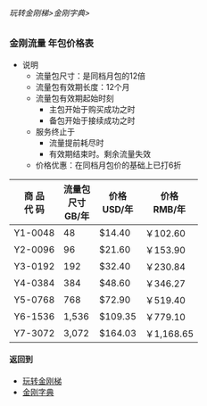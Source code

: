 ###### 玩转金刚梯>金刚字典>
### 金刚流量 年包价格表
- 说明
  - 流量包尺寸：是同档月包的12倍
  - 流量包有效期长度：12个月
  - 流量包有效期起始时刻
    - 主包开始于购买成功之时
    - 备包开始于接续成功之时
  - 服务终止于
    - 流量提前耗尽时
    - 有效期结束时。剩余流量失效
  - 价格优惠：在同档月包价的基础上已打6折

|商  品<Br>代  码|流量包<Br>尺寸<Br>GB/年|价格<Br>USD/年|价格<Br>RMB/年|
| ------|--------|---------|-----------| 
|Y1-0048|      48|  $14.40 |   ￥102.60|
|Y2-0096|      96|  $21.60 |   ￥153.90| 
|Y3-0192|     192|  $32.40 |   ￥230.84| 
|Y4-0384|     384|  $48.60 |   ￥346.27| 
|Y5-0768|     768|  $72.90 |   ￥519.40|
|Y6-1536|   1,536| $109.35 |   ￥779.10| 
|Y7-3072|   3,072| $164.03 | ￥1,168.65| 


#### 返回到
- [玩转金刚梯](https://github.com/a2zitpro/web/blob/master/LadderFree/A.md)
- [金刚字典](https://github.com/a2zitpro/web/blob/master/LadderFree/kkDictionary/KKDictionary.md)
